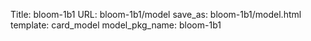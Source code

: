 Title: bloom-1b1
URL: bloom-1b1/model
save_as: bloom-1b1/model.html
template: card_model
model_pkg_name: bloom-1b1

